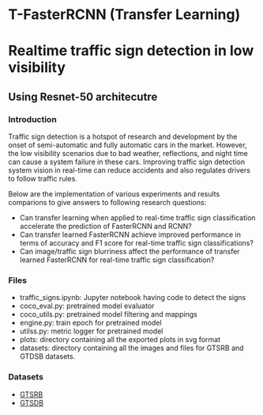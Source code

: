 # T-FasterRCNN (Transfer Learning)
# Realtime traffic sign detection in low visibility
## Using Resnet-50 architecutre

### Introduction

Traffic sign detection is a hotspot of research and development by the onset of semi-automatic and fully automatic cars in the market. However, the low visibility scenarios due to bad weather, reflections, and night time can cause a system failure in these cars. Improving traffic sign detection system vision in real-time can reduce accidents and also regulates drivers to follow traffic rules.

Below are the implementation of various experiments and results comparions to give answers to following research questions:

 - Can transfer learning when applied to real-time traffic sign classification accelerate the prediction of FasterRCNN and RCNN?
 - Can transfer learned FasterRCNN achieve improved performance in terms of accuracy and F1 score for real-time traffic sign classifications?
 - Can image/traffic sign blurriness affect the performance of transfer learned FasterRCNN for real-time traffic sign classification?



### Files

- traffic_signs.ipynb: Jupyter notebook having code to detect the signs
- coco_eval.py: pretrained model evaluator
- coco_utils.py: pretrained model filtering and mappings
- engine.py: train epoch for pretrained model
- utilss.py: metric logger for pretrained model
- plots: directory containing all the exported plots in svg format
- datasets: directory containing all the images and files for GTSRB and GTDSB datasets.

### Datasets
- [GTSRB](https://www.kaggle.com/meowmeowmeowmeowmeow/gtsrb-german-traffic-sign/download)
- [GTSDB](https://www.kaggle.com/safabouguezzi/german-traffic-sign-detection-benchmark-gtsdb/download)
